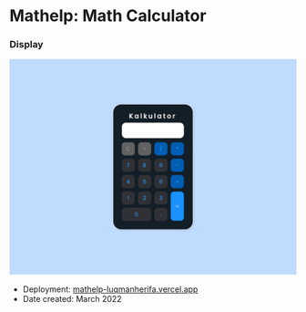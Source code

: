 # Mathelp: Math Calculator

### Display
![Display](https://raw.githubusercontent.com/luqmanherifa/luqman-herifa-personal-portfolio-v2/main/public/works/mathelp.png)

- Deployment: [mathelp-luqmanherifa.vercel.app](https://mathelp-luqmanherifa.vercel.app)
- Date created: March 2022
